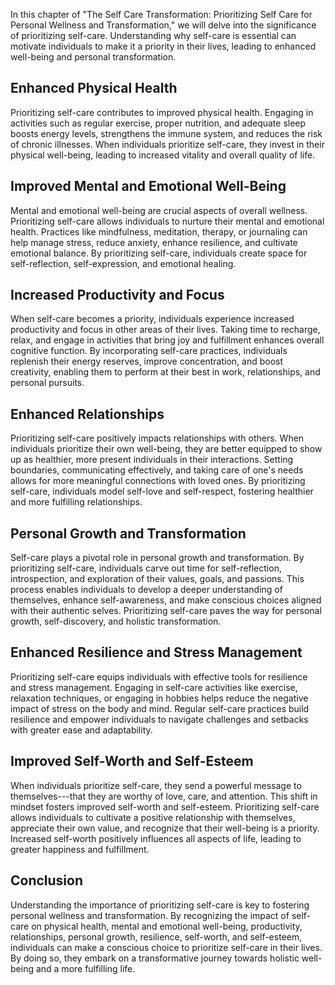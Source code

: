 
In this chapter of "The Self Care Transformation: Prioritizing Self Care for Personal Wellness and Transformation," we will delve into the significance of prioritizing self-care. Understanding why self-care is essential can motivate individuals to make it a priority in their lives, leading to enhanced well-being and personal transformation.

Enhanced Physical Health
------------------------

Prioritizing self-care contributes to improved physical health. Engaging in activities such as regular exercise, proper nutrition, and adequate sleep boosts energy levels, strengthens the immune system, and reduces the risk of chronic illnesses. When individuals prioritize self-care, they invest in their physical well-being, leading to increased vitality and overall quality of life.

Improved Mental and Emotional Well-Being
----------------------------------------

Mental and emotional well-being are crucial aspects of overall wellness. Prioritizing self-care allows individuals to nurture their mental and emotional health. Practices like mindfulness, meditation, therapy, or journaling can help manage stress, reduce anxiety, enhance resilience, and cultivate emotional balance. By prioritizing self-care, individuals create space for self-reflection, self-expression, and emotional healing.

Increased Productivity and Focus
--------------------------------

When self-care becomes a priority, individuals experience increased productivity and focus in other areas of their lives. Taking time to recharge, relax, and engage in activities that bring joy and fulfillment enhances overall cognitive function. By incorporating self-care practices, individuals replenish their energy reserves, improve concentration, and boost creativity, enabling them to perform at their best in work, relationships, and personal pursuits.

Enhanced Relationships
----------------------

Prioritizing self-care positively impacts relationships with others. When individuals prioritize their own well-being, they are better equipped to show up as healthier, more present individuals in their interactions. Setting boundaries, communicating effectively, and taking care of one's needs allows for more meaningful connections with loved ones. By prioritizing self-care, individuals model self-love and self-respect, fostering healthier and more fulfilling relationships.

Personal Growth and Transformation
----------------------------------

Self-care plays a pivotal role in personal growth and transformation. By prioritizing self-care, individuals carve out time for self-reflection, introspection, and exploration of their values, goals, and passions. This process enables individuals to develop a deeper understanding of themselves, enhance self-awareness, and make conscious choices aligned with their authentic selves. Prioritizing self-care paves the way for personal growth, self-discovery, and holistic transformation.

Enhanced Resilience and Stress Management
-----------------------------------------

Prioritizing self-care equips individuals with effective tools for resilience and stress management. Engaging in self-care activities like exercise, relaxation techniques, or engaging in hobbies helps reduce the negative impact of stress on the body and mind. Regular self-care practices build resilience and empower individuals to navigate challenges and setbacks with greater ease and adaptability.

Improved Self-Worth and Self-Esteem
-----------------------------------

When individuals prioritize self-care, they send a powerful message to themselves---that they are worthy of love, care, and attention. This shift in mindset fosters improved self-worth and self-esteem. Prioritizing self-care allows individuals to cultivate a positive relationship with themselves, appreciate their own value, and recognize that their well-being is a priority. Increased self-worth positively influences all aspects of life, leading to greater happiness and fulfillment.

Conclusion
----------

Understanding the importance of prioritizing self-care is key to fostering personal wellness and transformation. By recognizing the impact of self-care on physical health, mental and emotional well-being, productivity, relationships, personal growth, resilience, self-worth, and self-esteem, individuals can make a conscious choice to prioritize self-care in their lives. By doing so, they embark on a transformative journey towards holistic well-being and a more fulfilling life.

